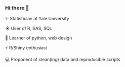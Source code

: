 ### Hi there 👋

:sparkles: Statistician at Yale University

:sunny: User of R, SAS, SQL

:seedling: Learner of python, web design

:zap: R/Shiny enthusiast

:computer: Proponent of clean(ing) data and reproducible scripts


<!--
**k-maciejewski/k-maciejewski** is a ✨ _special_ ✨ repository because its `README.md` (this file) appears on your GitHub profile.

Here are some ideas to get you started:

- 🔭 I’m currently working on ...
- 🌱 I’m currently learning ...
- 👯 I’m looking to collaborate on ...
- 🤔 I’m looking for help with ...
- 💬 Ask me about ...
- 📫 How to reach me: ...
- 😄 Pronouns: ...
- ⚡ Fun fact: ...
-->
